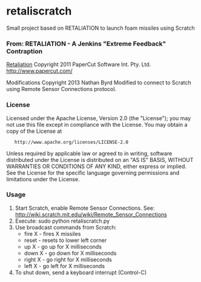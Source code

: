 retaliscratch
=============

Small project based on RETALIATION to launch foam missiles using Scratch

### From: RETALIATION - A Jenkins "Extreme Feedback" Contraption
<a href="https://github.com/codedance/Retaliation">Retaliation</a>
Copyright 2011 PaperCut Software Int. Pty. Ltd. http://www.papercut.com/

Modifications Copyright 2013 Nathan Byrd
Modified to connect to Scratch using Remote Sensor Connections protocol.

### License

   Licensed under the Apache License, Version 2.0 (the "License");
   you may not use this file except in compliance with the License.
   You may obtain a copy of the License at

       http://www.apache.org/licenses/LICENSE-2.0

   Unless required by applicable law or agreed to in writing, software
   distributed under the License is distributed on an "AS IS" BASIS,
   WITHOUT WARRANTIES OR CONDITIONS OF ANY KIND, either express or implied.
   See the License for the specific language governing permissions and
   limitations under the License.

### Usage
 1. Start Scratch, enable Remote Sensor Connections.
    See: http://wiki.scratch.mit.edu/wiki/Remote_Sensor_Connections
 2. Execute: sudo python retaliscratch.py
 3. Use broadcast commands from Scratch:
    * fire X  - fires X missiles
    * reset   - resets to lower left corner
    * up X    - go up for X milliseconds
    * down X  - go down for X milliseconds
    * right X - go right for X milliseconds
    * left X  - go left for X milliseconds
 4. To shut down, send a keyboard interrupt (Control-C)
